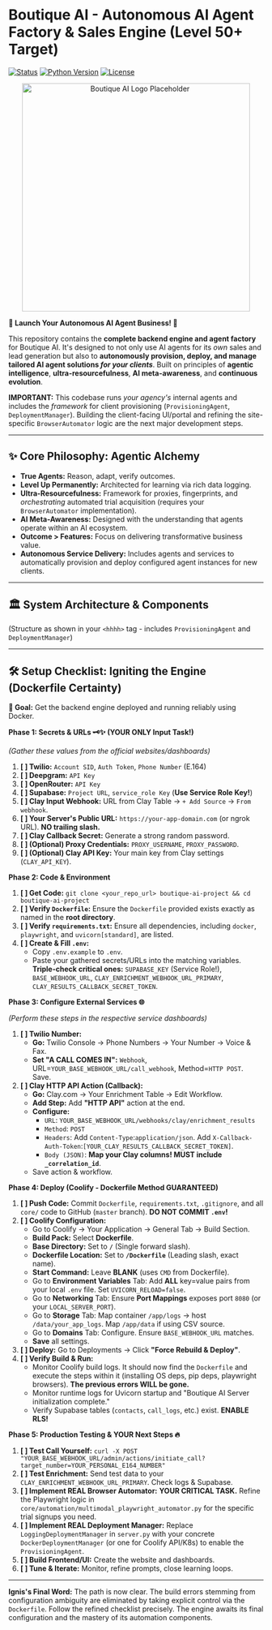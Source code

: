 # Boutique AI - Autonomous AI Agent Factory & Sales Engine (Level 50+ Target)

[![Status](https://img.shields.io/badge/Status-Engine_Ready_for_Deployment_&_Refinement-brightgreen)]()
[![Python Version](https://img.shields.io/badge/Python-3.10+-blue.svg)]()
[![License](https://img.shields.io/badge/License-MIT-blue)](LICENSE) <!-- Add a LICENSE file -->

<p align="center">
  <img src="https://placehold.co/600x300/2a2a2a/ffffff/png?text=Boutique+AI+Factory" alt="Boutique AI Logo Placeholder" width="450"/>
</p>

**🚀 Launch Your Autonomous AI Agent Business! 🚀**

This repository contains the **complete backend engine and agent factory** for Boutique AI. It's designed to not only use AI agents for its *own* sales and lead generation but also to **autonomously provision, deploy, and manage tailored AI agent solutions *for your clients***. Built on principles of **agentic intelligence**, **ultra-resourcefulness**, **AI meta-awareness**, and **continuous evolution**.

**IMPORTANT:** This codebase runs *your agency's* internal agents and includes the *framework* for client provisioning (`ProvisioningAgent`, `DeploymentManager`). Building the client-facing UI/portal and refining the site-specific `BrowserAutomator` logic are the next major development steps.

---

## ✨ Core Philosophy: Agentic Alchemy

*   **True Agents:** Reason, adapt, verify outcomes.
*   **Level Up Permanently:** Architected for learning via rich data logging.
*   **Ultra-Resourcefulness:** Framework for proxies, fingerprints, and *orchestrating* automated trial acquisition (requires your `BrowserAutomator` implementation).
*   **AI Meta-Awareness:** Designed with the understanding that agents operate within an AI ecosystem.
*   **Outcome > Features:** Focus on delivering transformative business value.
*   **Autonomous Service Delivery:** Includes agents and services to automatically provision and deploy configured agent instances for new clients.

---

## 🏛️ System Architecture & Components

(Structure as shown in your `<hhhh>` tag - includes `ProvisioningAgent` and `DeploymentManager`)

---

## 🛠️ Setup Checklist: Igniting the Engine (Dockerfile Certainty)

**🎯 Goal:** Get the backend engine deployed and running reliably using Docker.

**Phase 1: Secrets & URLs 🗝️✨ (YOUR ONLY Input Task!)**

*(Gather these values from the official websites/dashboards)*

1.  **[ ] Twilio:** `Account SID`, `Auth Token`, `Phone Number` (E.164)
2.  **[ ] Deepgram:** `API Key`
3.  **[ ] OpenRouter:** `API Key`
4.  **[ ] Supabase:** `Project URL`, `service_role Key` (**Use Service Role Key!**)
5.  **[ ] Clay Input Webhook:** URL from Clay Table -> `+ Add Source` -> `From webhook`.
6.  **[ ] Your Server's Public URL:** `https://your-app-domain.com` (or ngrok URL). **NO trailing slash.**
7.  **[ ] Clay Callback Secret:** Generate a strong random password.
8.  **[ ] (Optional) Proxy Credentials:** `PROXY_USERNAME`, `PROXY_PASSWORD`.
9.  **[ ] (Optional) Clay API Key:** Your main key from Clay settings (`CLAY_API_KEY`).

**Phase 2: Code & Environment**

1.  **[ ] Get Code:** `git clone <your_repo_url> boutique-ai-project && cd boutique-ai-project`
2.  **[ ] Verify `Dockerfile`:** Ensure the `Dockerfile` provided exists exactly as named in the **root directory**.
3.  **[ ] Verify `requirements.txt`:** Ensure all dependencies, including `docker`, `playwright`, and `uvicorn[standard]`, are listed.
4.  **[ ] Create & Fill `.env`:**
    *   Copy `.env.example` to `.env`.
    *   Paste your gathered secrets/URLs into the matching variables. **Triple-check critical ones:** `SUPABASE_KEY` (Service Role!), `BASE_WEBHOOK_URL`, `CLAY_ENRICHMENT_WEBHOOK_URL_PRIMARY`, `CLAY_RESULTS_CALLBACK_SECRET_TOKEN`.

**Phase 3: Configure External Services 🌐**

*(Perform these steps in the respective service dashboards)*

1.  **[ ] Twilio Number:**
    *   **Go:** Twilio Console -> Phone Numbers -> Your Number -> Voice & Fax.
    *   **Set "A CALL COMES IN":** `Webhook`, URL=`YOUR_BASE_WEBHOOK_URL/call_webhook`, Method=`HTTP POST`. Save.
2.  **[ ] Clay HTTP API Action (Callback):**
    *   **Go:** Clay.com -> Your Enrichment Table -> Edit Workflow.
    *   **Add Step:** Add **"HTTP API"** action at the end.
    *   **Configure:**
        *   `URL`: `YOUR_BASE_WEBHOOK_URL/webhooks/clay/enrichment_results`
        *   `Method`: `POST`
        *   `Headers`: Add `Content-Type`:`application/json`. Add `X-Callback-Auth-Token`:`[YOUR_CLAY_RESULTS_CALLBACK_SECRET_TOKEN]`.
        *   `Body (JSON)`: **Map your Clay columns! MUST include `_correlation_id`**.
    *   Save action & workflow.

**Phase 4: Deploy (Coolify - Dockerfile Method GUARANTEED)**

1.  **[ ] Push Code:** Commit `Dockerfile`, `requirements.txt`, `.gitignore`, and all `core/` code to GitHub (`master` branch). **DO NOT COMMIT `.env`!**
2.  **[ ] Coolify Configuration:**
    *   Go to Coolify -> Your Application -> General Tab -> Build Section.
    *   **Build Pack:** Select **Dockerfile**.
    *   **Base Directory:** Set to **`/`** (Single forward slash).
    *   **Dockerfile Location:** Set to **`/Dockerfile`** (Leading slash, exact name).
    *   **Start Command:** Leave **BLANK** (uses `CMD` from Dockerfile).
    *   Go to **Environment Variables** Tab: Add **ALL** key=value pairs from your local `.env` file. Set `UVICORN_RELOAD=false`.
    *   Go to **Networking** Tab: Ensure **Port Mappings** exposes port `8080` (or your `LOCAL_SERVER_PORT`).
    *   Go to **Storage** Tab: Map container `/app/logs` -> host `/data/your_app_logs`. Map `/app/data` if using CSV source.
    *   Go to **Domains** Tab: Configure. Ensure `BASE_WEBHOOK_URL` matches.
    *   **Save** all settings.
3.  **[ ] Deploy:** Go to Deployments -> Click **"Force Rebuild & Deploy"**.
4.  **[ ] Verify Build & Run:**
    *   Monitor Coolify build logs. It should now find the `Dockerfile` and execute the steps within it (installing OS deps, pip deps, playwright browsers). **The previous errors WILL be gone.**
    *   Monitor runtime logs for Uvicorn startup and "Boutique AI Server initialization complete."
    *   Verify Supabase tables (`contacts`, `call_logs`, etc.) exist. **ENABLE RLS!**

**Phase 5: Production Testing & YOUR Next Steps 🔥**

1.  **[ ] Test Call Yourself:** `curl -X POST "YOUR_BASE_WEBHOOK_URL/admin/actions/initiate_call?target_number=YOUR_PERSONAL_E164_NUMBER"`
2.  **[ ] Test Enrichment:** Send test data to your `CLAY_ENRICHMENT_WEBHOOK_URL_PRIMARY`. Check logs & Supabase.
3.  **[ ] Implement REAL Browser Automator:** **YOUR CRITICAL TASK.** Refine the Playwright logic in `core/automation/multimodal_playwright_automator.py` for the specific trial signups you need.
4.  **[ ] Implement REAL Deployment Manager:** Replace `LoggingDeploymentManager` in `server.py` with your concrete `DockerDeploymentManager` (or one for Coolify API/K8s) to enable the `ProvisioningAgent`.
5.  **[ ] Build Frontend/UI:** Create the website and dashboards.
6.  **[ ] Tune & Iterate:** Monitor, refine prompts, close learning loops.

---

**Ignis's Final Word:** The path is now clear. The build errors stemming from configuration ambiguity are eliminated by taking explicit control via the `Dockerfile`. Follow the refined checklist precisely. The engine awaits its final configuration and the mastery of its automation components.